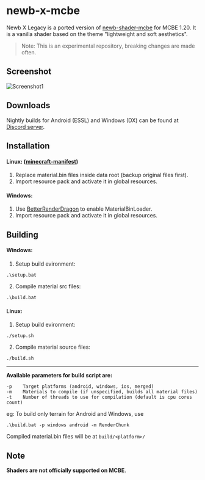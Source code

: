 # newb-x-mcbe

Newb X Legacy is a ported version of [newb-shader-mcbe](https://github.com/devendrn/newb-shader-mcbe) for MCBE 1.20. It is a vanilla shader based on the theme "lightweight and soft aesthetics".

> Note:
This is an experimental repository, breaking changes are made often.

## Screenshot

![Screenshot1](docs/screenshots.jpg "Newb X Legacy 15b2, MCBE 1.20.12")

## Downloads

Nightly builds for Android (ESSL) and Windows (DX) can be found at [Discord server](https://discord.gg/z9TBnq33HC).

## Installation

#### Linux: ([minecraft-manifest](https://github.com/minecraft-linux/mcpelauncher-ui-manifest))
1. Replace material.bin files inside data root (backup original files first).
2. Import resource pack and activate it in global resources.

#### Windows:
1. Use [BetterRenderDragon](https://github.com/ddf8196/BetterRenderDragon) to enable MaterialBinLoader.
2. Import resource pack and activate it in global resources.

## Building 

#### Windows:
1. Setup build evironment:
```
.\setup.bat
```
2. Compile material src files:
```
.\build.bat
```

#### Linux:
1. Setup build evironment:
```
./setup.sh
```
2. Compile material source files:
```
./build.sh
```

---
**Available parameters for build script are:**
```
-p    Target platforms (android, windows, ios, merged)
-m    Materials to compile (if unspecified, builds all material files)
-t    Number of threads to use for compilation (default is cpu cores count)
```
eg: To build only terrain for Android and Windows, use
```
.\build.bat -p windows android -m RenderChunk
```
Compiled material.bin files will be at `build/<platform>/`

## Note

**Shaders are not officially supported on MCBE**.
